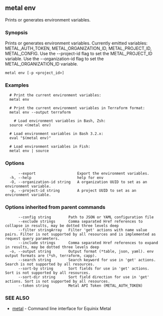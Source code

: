 ## metal env

Prints or generates environment variables.

### Synopsis

Prints or generates environment variables. Currently emitted variables: METAL_AUTH_TOKEN, METAL_ORGANIZATION_ID, METAL_PROJECT_ID, METAL_CONFIG. Use the --project-id flag to set the METAL_PROJECT_ID variable. Use the --organization-id flag to set the METAL_ORGANIZATION_ID variable.

```
metal env [-p <project_id>]
```

### Examples

```
  # Print the current environment variables:
  metal env
  
  # Print the current environment variables in Terraform format:
  metal env --output terraform
  
    # Load environment variables in Bash, Zsh:
  source <(metal env)
  
  # Load environment variables in Bash 3.2.x:
  eval "$(metal env)"
  
  # Load environment variables in Fish:
  metal env | source
```

### Options

```
      --export                   Export the environment variables.
  -h, --help                     help for env
  -O, --organization-id string   A organization UUID to set as an environment variable.
  -p, --project-id string        A project UUID to set as an environment variable.
```

### Options inherited from parent commands

```
      --config string        Path to JSON or YAML configuration file
      --exclude strings      Comma separated Href references to collapse in results, may be dotted three levels deep
      --filter stringArray   Filter 'get' actions with name value pairs. Filter is not supported by all resources and is implemented as request query parameters.
      --include strings      Comma separated Href references to expand in results, may be dotted three levels deep
  -o, --output string        Output format (*table, json, yaml). env output formats are (*sh, terraform, capp).
      --search string        Search keyword for use in 'get' actions. Search is not supported by all resources.
      --sort-by string       Sort fields for use in 'get' actions. Sort is not supported by all resources.
      --sort-dir string      Sort field direction for use in 'get' actions. Sort is not supported by all resources.
      --token string         Metal API Token (METAL_AUTH_TOKEN)
```

### SEE ALSO

* [metal](metal.md)	 - Command line interface for Equinix Metal

